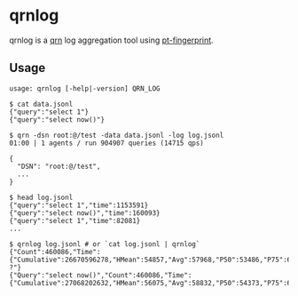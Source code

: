# qrnlog

qrnlog is a [qrn](https://github.com/winebarrel/qrn) log aggregation tool using [pt-fingerprint](https://www.percona.com/doc/percona-toolkit/LATEST/pt-fingerprint.html).

## Usage

```
usage: qrnlog [-help|-version] QRN_LOG
```

```
$ cat data.jsonl
{"query":"select 1"}
{"query":"select now()"}

$ qrn -dsn root:@/test -data data.jsonl -log log.jsonl
01:00 | 1 agents / run 904907 queries (14715 qps)

{
  "DSN": "root:@/test",
  ...
}

$ head log.jsonl
{"query":"select 1","time":1153591}
{"query":"select now()","time":160093}
{"query":"select 1","time":82081}
...

$ qrnlog log.jsonl # or `cat log.jsonl | qrnlog`
{"Count":460086,"Time":{"Cumulative":26670596278,"HMean":54857,"Avg":57968,"P50":53486,"P75":60209,"P95":91713,"P99":124969,"P999":175905,"Long5p":113644,"Short5p":40984,"Max":1153591,"Min":32122,"StdDev":17490,"Range":1121469},"Query":"select ?"}
{"Query":"select now()","Count":460086,"Time":{"Cumulative":27068202632,"HMean":56075,"Avg":58832,"P50":54373,"P75":60430,"P95":91866,"P99":126844,"P999":179187,"Long5p":115363,"Short5p":43446,"Max":1391779,"Min":33477,"StdDev":16908,"Range":1358302}}
```
